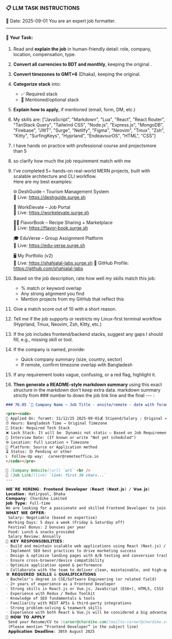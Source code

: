 ### 📋 LLM TASK INSTRUCTIONS  
📅 Date: 2025-09-01
You are an expert job formatter.

---

#### 🔧 Your Task:
1. Read and **explain the job** in human-friendly detail: role, company, location, compensation, type.  
2. **Convert all currencies to BDT and monthly**, keeping the original .  
3. **Convert timezones to GMT+6** (Dhaka), keeping the original.  
4. **Categorize stack** into:  
   - ✅ Required stack  
   - 🔧 Mentioned/optional stack  
5. **Explain how to apply**, if mentioned (email, form, DM, etc.)  
7. My skills are: ["JavaScript", "Markdown", "Lua", "React", "React Router", "TanStack Query", "Tailwind CSS", "Node.js", "Express.js", "MongoDB", "Firebase", "JWT", "Surge", "Netlify", "Figma", "Neovim", "Tmux", "Zsh", "Kitty", "SurfingKeys", "Hyprland", "EndeavourOS", "HTML", "CSS"]
8. I have hands on practice with professional course and projectsmore than 5
9. so clarify how much the job requirement match with me 
10. I’ve completed 5+ hands-on real-world MERN projects, built with scalable architecture and CLI workflow.  
    Here are my best examples:

      🌐 DeshGuide – Tourism Management System  
    🔗 Live: https://deshguide.surge.sh

    💼 WorkElevate – Job Portal  
    🔗 Live: https://workelevate.surge.sh

    🧑‍🍳 FlavorBook – Recipe Sharing + Marketplace  
    🔗 Live: https://flavor-book.surge.sh

    🎓 EduVerse – Group Assignment Platform  
    🔗 Live: https://edu-verse.surge.sh

    🖥️ My Portfolio (v2)  
    🔗 Live: https://shahjalal-labs.surge.sh
    🚀 GitHub Profile: https://github.com/shahjalal-labs

11. Based on the job description, rate how well my skills match this job:  
    - % match or keyword overlap  
    - Any strong alignment you find  
    - Mention projects from my GitHub that reflect this

12. Give a match score out of 10 with a short reason.

13. Tell me if the job supports or restricts my Linux-first terminal workflow (Hyprland, Tmux, Neovim, Zsh, Kitty, etc.)

14. If the job includes frontend/backend stacks, suggest any gaps I should fill, e.g., missing skill or tool.

15. If the company is named, provide:  
    - Quick company summary (size, country, sector)  
    - If remote, confirm timezone overlap with Bangladesh

16. If any requirement looks vague, confusing, or a red flag, highlight it.


17. **Then generate a README-style markdown summary** using this exact structure in the markdown don't keep extra data. markdown summary strictly from ### number to down the job link line and the final --- :
```markdown
### 76.05 `🏢 Company Name — Job Title - onsite/remote - date with foramt: 31/12/25 - BDT salary`

<pre><code>
📅 Applied On: foramt: 31/12/25 2025-09-01💰 Stipend/Salary : Original ≈ Converted BDT / Monthly
⏰ Hours: Bangladesh Time → Original Timezone
🧰 Stack: Required Tech Stack
❌ Lack Stack: It will be  Dynamic not static – Based on Job Requirements: For your example added: mysql, postgres, redis, docker, nginx, aws, gcp, azure, firebase, netlify, surge, figma, sketch, etc.
📆 Interview Date: (If known or write "Not yet scheduled")
🌐 Location: Full Location + Timezone
🧭 Platform: Source or Application method
⏳ Status: 🟡 Pending or other
📞  Follow-Up way:  career@remoteoffice.io
</code></pre>

🔗 [Company Website](url) `url` <br />
🔗 [Job Link](link) `link: first 30 chars...`
---

𝗪𝗘’𝗥𝗘 𝗛𝗜𝗥𝗜𝗡𝗚: 𝗙𝗿𝗼𝗻𝘁𝗲𝗻𝗱 𝗗𝗲𝘃𝗲𝗹𝗼𝗽𝗲𝗿 (𝗥𝗲𝗮𝗰𝘁 (𝗡𝗲𝘅𝘁.𝗷𝘀) / 𝗩𝘂𝗲.𝗷𝘀)
𝗟𝗼𝗰𝗮𝘁𝗶𝗼𝗻: Hatirpool, Dhaka
𝗖𝗼𝗺𝗽𝗮𝗻𝘆: Chardike Limited
𝗝𝗼𝗯 𝗧𝘆𝗽𝗲: Full-time
We are looking for a passionate and skilled Frontend Developer to join our growing team. If you love building modern, responsive web interfaces and have experience with React (Next.js) or Vue.js, this role is for you!
𝗪𝗛𝗔𝗧 𝗪𝗘 𝗢𝗙𝗙𝗘𝗥: 
 Salary: Negotiable (based on expertise)
 Working Days: 5 days a week (Friday & Saturday off)
 Festival Bonus: 2 bonuses per year
 Food: Lunch & snacks provided
 Salary Review: Annually
🎯 𝗞𝗘𝗬 𝗥𝗘𝗦𝗣𝗢𝗡𝗦𝗜𝗕𝗜𝗟𝗜𝗧𝗜𝗘𝗦: 
- Build and maintain scalable web applications using React (Next.js) / Vue.js
- Implement SEO best practices to drive marketing success
- Design & optimize landing pages with A/B testing and conversion tracking
- Ensure cross-browser/device compatibility
- Optimize application speed & performance
- Collaborate with the team to deliver clean, maintainable, and high-quality code
🛠 𝗥𝗘𝗤𝗨𝗜𝗥𝗘𝗗 𝗦𝗞𝗜𝗟𝗟𝗦 & 𝗤𝗨𝗔𝗟𝗜𝗙𝗜𝗖𝗔𝗧𝗜𝗢𝗡𝗦
- Bachelor’s degree in CSE/Software Engineering (or related field)
- 2+ years of experience as a Frontend Developer
- Strong skills in React.js or Vue.js, JavaScript (ES6+), HTML5, CSS3
- Experience with Redux / Redux Toolkit
- Knowledge of SEO fundamentals & tools
- Familiarity with REST APIs & third-party integrations
- Strong problem-solving & teamwork skills
- Experience with both React & Vue.js will be considered a big advantage!
📩 𝗛𝗢𝗪 𝗧𝗢 𝗔𝗣𝗣𝗟𝗬
 Send your Resume/CV to [career@chardike.com](mailto:career@chardike.com)
 (Please mention “Frontend Developer” in the subject line)
 𝗔𝗽𝗽𝗹𝗶𝗰𝗮𝘁𝗶𝗼𝗻 𝗗𝗲𝗮𝗱𝗹𝗶𝗻𝗲: 30th August 2025

```